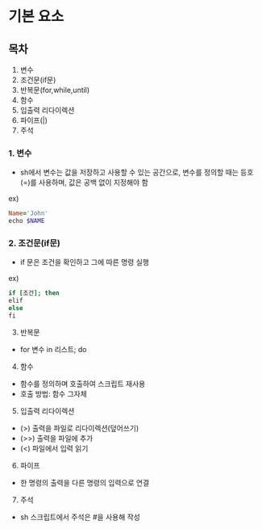 # 기본 요소

## 목차
1. 변수
2. 조건문(if문)
3. 반복문(for,while,until)
4. 함수
5. 입출력 리다이렉션
6. 파이프(|)
7. 주석


### 1. 변수
- sh에서 변수는 값을 저장하고 사용할 수 있는 공간으로, 변수를 정의할 때는 등호(=)를 사용하며, 값은 공백 없이 지정해야 함

ex)
``` ruby
Name='John'
echo $NAME
```

### 2. 조건문(if문)
- if 문은 조건을 확인하고 그에 따른 명령 실행


ex)
``` ruby
if [조건]; then
elif
else
fi
```

3. 반복문
- for 변수 in 리스트; do

4. 함수
- 함수를 정의하며 호출하여 스크립트 재사용
- 호출 방법: 함수 그자체


5. 입출력 리다이렉션
- (>) 출력을 파일로 리다이렉션(덮어쓰기)
- (>>) 출력을 파일에 추가
- (<) 파일에서 입력 읽기

6. 파이프
- 한 명령의 출력을 다른 명령의 입력으로 연결

  
7. 주석
- sh 스크립트에서 주석은 #을 사용해 작성

